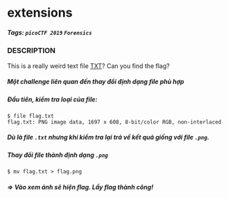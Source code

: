 # extensions
##### Tags: `picoCTF 2019` `Forensics`
### DESCRIPTION
This is a really weird text file [TXT](https://jupiter.challenges.picoctf.org/static/e7e5d188621ee705ceeb0452525412ef/flag.txt)? Can you find the flag?
##### Một challenge liên quan đến thay đổi định dạng file phù hợp
##### Đầu tiên, kiểm tra loại của file:
```
$ file flag.txt              
flag.txt: PNG image data, 1697 x 608, 8-bit/color RGB, non-interlaced
```
##### Dù là file `.txt` nhưng khi kiểm tra lại trả về kết quả giống với file `.png`.
##### Thay đổi file thành định dạng `.png`
```
$ mv flag.txt > flag.png
```
##### => Vào xem ảnh sẽ hiện flag. Lấy flag thành công!
